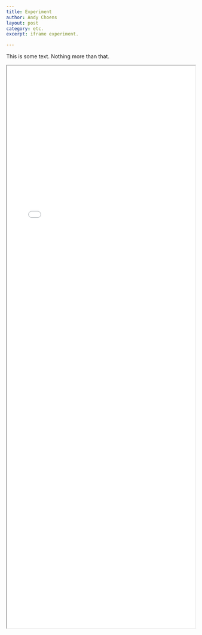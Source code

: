 ```yaml
---
title: Experiment
author: Andy Choens
layout: post
category: etc.
excerpt: iframe experiment.

---
```



This is some text. Nothing more than that.

<iframe src = "blood-sugars/README.html" width="100%" height="1500px"></iframe>
